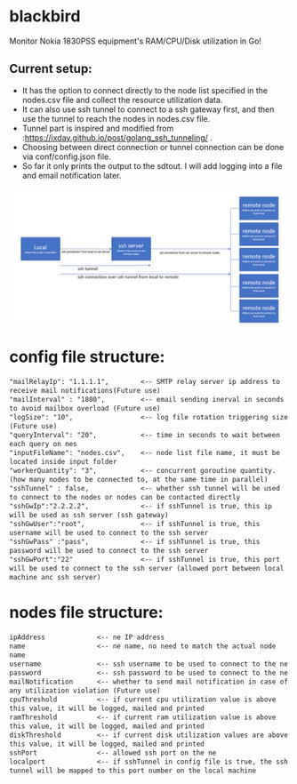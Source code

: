 # blackbird
Monitor Nokia 1830PSS equipment's RAM/CPU/Disk utilization in Go!

## Current setup:
-   It has the option to connect directly to the node list specified in the nodes.csv file and collect the resource utilization data.
-   It can also use ssh tunnel to connect to a ssh gateway first, and then use the tunnel to reach the nodes in nodes.csv file.
-   Tunnel part is inspired and modified from :https://ixday.github.io/post/golang_ssh_tunneling/ .
-   Choosing between direct connection or tunnel connection can be done via conf/config.json file.
-   So far it only prints the output to the sdtout. I will add logging into a file and email notification later.

![alt text](https://raw.githubusercontent.com/naseriax/token-repo/main/sshtunnel.png)

# config file structure:
```
"mailRelayIp": "1.1.1.1",        <-- SMTP relay server ip address to receive mail notifications(Future use)
"mailInterval" : "1800",         <-- email sending inerval in seconds to avoid mailbox overload (Future use)
"logSize": "10",                 <-- log file rotation triggering size (Future use)
"queryInterval": "20",           <-- time in seconds to wait between each query on nes
"inputFileName": "nodes.csv",    <-- node list file name, it must be located inside input folder
"workerQuantity": "3",           <-- concurrent goroutine quantity. (how many nodes to be connected to, at the same time in parallel)
"sshTunnel" : false,             <-- whether ssh tunnel will be used to connect to the nodes or nodes can be contacted directly
"sshGwIp":"2.2.2.2",             <-- if sshTunnel is true, this ip will be used as ssh server (ssh gateway)
"sshGwUser":"root",              <-- if sshTunnel is true, this username will be used to connect to the ssh server
"sshGwPass" :"pass",             <-- if sshTunnel is true, this password will be used to connect to the ssh server
"sshGwPort":"22"                 <-- if sshTunnel is true, this port will be used to connect to the ssh server (allowed port between local machine anc ssh server)
```

# nodes file structure:
```
ipAddress             <-- ne IP address
name                  <-- ne name, no need to match the actual node name
username              <-- ssh username to be used to connect to the ne
password              <-- ssh password to be used to connect to the ne
mailNotification      <-- whether to send mail notification in case of any utilization violation (Future use)
cpuThreshold          <-- if current cpu utilization value is above this value, it will be logged, mailed and printed
ramThreshold          <-- if current ram utilization value is above this value, it will be logged, mailed and printed
diskThreshold         <-- if current disk utilization values are above this value, it will be logged, mailed and printed
sshPort               <-- allowed ssh port on the ne
localport             <-- if sshTunnel in config file is true, the ssh tunnel will be mapped to this port number on the local machine
```